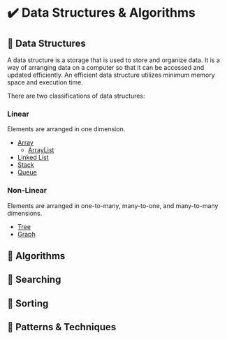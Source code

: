 # :heavy_check_mark: Data Structures & Algorithms

## :round_pushpin: Data Structures
A data structure is a storage that is used to store and organize data. It is a way of arranging data on a computer so that it can be accessed and updated efficiently. An efficient data structure utilizes minimum memory space and execution time.

There are two classifications of data structures:

### Linear
Elements are arranged in one dimension.
- [Array](./data-structures/linear/array.md)
  - [ArrayList](./data-structures/linear/java-arraylist.md)
- [Linked List](./data-structures/linear/linked-list.md)
- [Stack](./data-structures/linear/stack.md)
- [Queue](./data-structures/linear/queue.md)

### Non-Linear
Elements are arranged in one-to-many, many-to-one, and many-to-many dimensions.
- [Tree](./data-structures/non-linear/tree.md)
- [Graph](./data-structures/non-linear/graph.md)

## :round_pushpin: Algorithms


## :round_pushpin: Searching


## :round_pushpin: Sorting


## :round_pushpin: Patterns & Techniques
